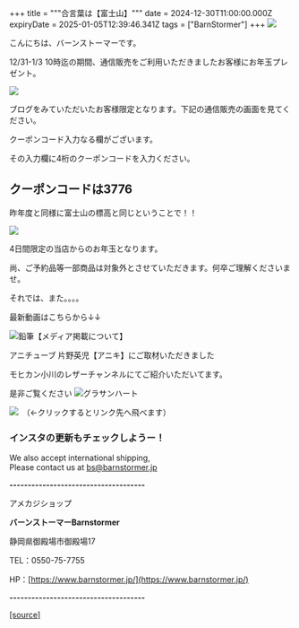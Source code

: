 +++
title = """合言葉は【富士山】"""
date = 2024-12-30T11:00:00.000Z
expiryDate = 2025-01-05T12:39:46.341Z
tags = ["BarnStormer"]
+++
[![](https://stat.ameba.jp/user_images/20231023/16/barnstormer-go/b2/03/p/o0420015015354743273.png)](https://ameblo.jp/barnstormer-go/entry-12825670498.html)

こんにちは、バーンストーマーです。

12/31-1/3 10時迄の期間、通信販売をご利用いただきましたお客様にお年玉プレゼント。

[![](https://stat.ameba.jp/user_images/20241230/18/barnstormer-go/77/5c/p/o0268040615527511161.png)](https://stat.ameba.jp/user_images/20241230/18/barnstormer-go/77/5c/p/o0268040615527511161.png)

ブログをみていただいたお客様限定となります。下記の通信販売の画面を見てください。

クーポンコード入力なる欄がございます。

その入力欄に4桁のクーポンコードを入力ください。

クーポンコードは**3776**　
-----------------

昨年度と同様に富士山の標高と同じということで！！

[![](https://stat.ameba.jp/user_images/20231230/17/barnstormer-go/e9/81/j/o1170192815383415647.jpg?caw=800)](https://ameblo.jp/barnstormer-go/image-12834570095-15383415647.html)

4日間限定の当店からのお年玉となります。

尚、ご予約品等一部商品は対象外とさせていただきます。何卒ご理解くださいませ。

それでは、また。。。。

最新動画はこちらから↓↓

![鉛筆](https://stat100.ameba.jp/blog/ucs/img/char/char3/519.png)【メディア掲載について】

アニチューブ 片野英児【アニキ】にご取材いただきました

モヒカン小川のレザーチャンネルにてご紹介いただいてます。

是非ご覧ください ![グラサンハート](https://stat100.ameba.jp/blog/ucs/img/char/char3/148.png)

[![](https://stat.ameba.jp/user_images/20230412/16/barnstormer-go/6a/23/p/o0108010815269242493.png)](https://www.instagram.com/barnstormer_daily/)　（←クリックするとリンク先へ飛べます）

### インスタの更新もチェックしようー！

We also accept international shipping,  
Please contact us at bs@barnstormer.jp

**\-------------------------------------**

アメカジショップ

**バーンストーマーBarnstormer**

静岡県御殿場市御殿場17

TEL：0550-75-7755

HP：[https://www.barnstormer.jp/](https://www.barnstormer.jp/)

**\-------------------------------------**

[[source]](https://ameblo.jp/barnstormer-go/entry-12880500887.html)
